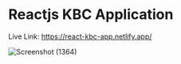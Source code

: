 # Reactjs KBC Application
Live Link: https://react-kbc-app.netlify.app/


![Screenshot (1364)](https://user-images.githubusercontent.com/49163197/152731541-3399cd8c-84bc-460c-b418-24d607c18ce8.png)
